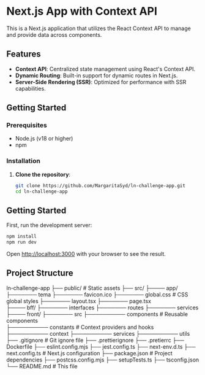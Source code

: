 # Next.js App with Context API  

This is a Next.js application that utilizes the React Context API to manage and provide data across components.  

## Features  

- **Context API**: Centralized state management using React's Context API.  
- **Dynamic Routing**: Built-in support for dynamic routes in Next.js.  
- **Server-Side Rendering (SSR)**: Optimized for performance with SSR capabilities.  

## Getting Started  

### Prerequisites  

- Node.js (v18 or higher)  
- npm 

### Installation  

1. **Clone the repository**:  
   ```bash  
   git clone https://github.com/MargaritaSyd/ln-challenge-app.git 
   cd ln-challenge-app  
## Getting Started

First, run the development server:
```bash
npm install 
npm run dev
```

Open [http://localhost:3000](http://localhost:3000) with your browser to see the result.

## Project Structure
ln-challenge-app
├── public/              # Static assets
├── src/
├──── app/
├─────── tema
├─────── favicon.ico
├─────── global.css              # CSS global styles
├─────── layout.tsx
├─────── page.tsx              
├──── bff/
├─────── interfaces
├─────── routes
├─────── services
├──── front/
├─────── src
├────────── components            # Reusable components  
├────────── constants             # Context providers and hooks  
├────────── context
├────────── services
├────────── utils
├── .gitignore           # Git ignore file 
├── .prettierignore
├── .pretierrc
├── Dockerfile
├── eslint.config.mjs
├── jest.config.ts
├── next-env.d.ts
├── next.config.ts       # Next.js configuration
├── package.json         # Project dependencies
├── postcss.config.mjs
├── setupTests.ts
├── tsconfig.json 
└── README.md            # This file  